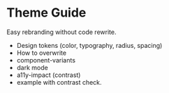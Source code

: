 # Theme Guide

Easy rebranding without code rewrite.
- Design tokens (color, typography, radius, spacing)
- How to overwrite
- component-variants
- dark mode
- a11y-impact (contrast)
- example with contrast check.
